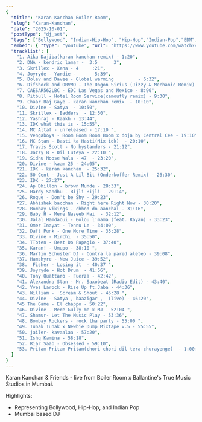 ```yaml
---
{
  "title": "Karan Kanchan Boiler Room",
  "slug": "Karan-Kanchan",
  "date": "2025-10-01",
  "postType": "dj_set",
  "tags": ["Bollywood", "Indian-Hip-Hop", "Hip-Hop","Indian-Pop","EDM","Boiler Room"],
  "embed": { "type": "youtube", "url": "https://www.youtube.com/watch?v=SQafz5PSEjA" },
  "tracklist": [
    "1. Aika Dajiba(karan kanchan remix) - 1:20",
    "2. DNA - kendric lamar -  3:5      3",
    "3. Skrillex - Xena - 4     :21",
    "4. Joyryde - Yardie -       5:39",
    "5. Dolev and Davee - Global warming         - 6:32",
    "6. Difshock and ORVMO - The Dogon Sirius (Jizzy & Mechanic Remix) - 7:51",
    "7. CAESAR562LBC - EDC Las Vegas and Mexico - 8:90",
    "8. Pitbull - Hotel Room Service(camoufly remix) - 9:30",
    "9. Chaar Baj Gaye - karan kanchan remix  - 10:10",
    "10. Divine - Satya  - 10:50",
    "11. Skrillex - Badders  - 12:50",
    "12. Yashraj - Raakh - 13:44",
    "13. IDK what this is - 15:55",
    "14. MC Altaf - unreleased - 17:10 ",
    "15. Vengaboys - Boom Boom Boom Boom x doja by Central Cee - 19:10",
    "16. MC Stan - Basti ka Hasti(Mix idk)  - 20:10",
    "17. Travis Scott - No bystanders - 21:12",
    "18. Jazzy B - Dil Luteya - 22:10 ",
    "19. Sidhu Moose Wala - 47  - 23:20",
    "20. Divine - kaam 25 - 24:05",
    "21. IDK - karan kanchan  - 25:32",
    "22. 50 Cent - Just A Lil Bit (Onderkoffer Remix) - 26:30",
    "23. IDK - 27:27",
    "24. Ap Dhillon - brown Munde - 28:33",
    "25. Hardy Sandhu - Bijli Bijli - 29:14",
    "26. Rogue - Don't be Shy - 29:23",
    "27. Abhishek bacchan - Right here Right Now - 30:20",
    "28. Bombay Vikings - chhod do aanchal - 31:16",
    "29. Baby H - Mere Naseeb Mai  - 32:12",
    "30. Jalal Hamdaoui - Golou l'mama (feat. Rayan) - 33:23",
    "31. Omer Inayat - Tennu Le - 34:00",
    "32. Daft Punk - One More Time - 35:28",
    "33. Divine - Mirchi  - 35:50",
    "34. TToten - Beat Do Papagio - 37:40",
    "35. Karan! - Umupo - 38:10 ",
    "36. Martin Schuster DJ - Contra la pared aleteo - 39:08",
    "37. Hamshyre - New Juice - 39:52",
    "38.  Fisher - Losing it  - 40:37 ",
    "39. Joyryde - Hot Drum  - 41:56",
    "40. Tony Quattaro - Fuerza - 42:42",
    "41. Alexandra Stan - Mr. Saxobeat (Radio Edit) - 43:40",
    "42. Yves Larock - Rise Up ft.Jaba - 44:36",
    "43. William -  Scream & Shout - 45:28 ",
    "44. Divine - Satya , baazigar ,  (live) - 46:20",
    "45 The Game - El chappo - 50:22",
    "46. Divine - Mere Gully me x MJ - 52:04 ",
    "47. Shamur- Let The Music Play - 53:36",
    "48. Bombay Rockers - rock tha party - 55:00 ",
    "49. Tunak Tunak x Newbie Dump Mixtape v.5 - 55:55",
    "50. jailer- kavaalaa - 57:20",
    "51. Ishq Kamina - 58:18",
    "52. Riar Saab - Obsessed - 59:10",
    "53. Pritam Pritam Pritam(chori chori dil tera churayenge)  - 1:00:56"
  ]
}
---
```

Karan Kanchan & Friends - live from Boiler Room x Ballantine's True Music Studios in Mumbai.


Highlights:
- Representing Bollywood, Hip-Hop, and Indian Pop
- Mumbai based DJ
